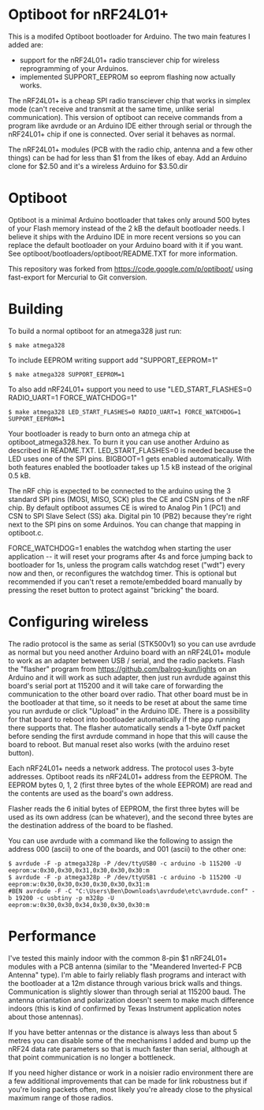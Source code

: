 Optiboot for nRF24L01+
======================

This is a modifed Optiboot bootloader for Arduino.  The two main features I added are:

*   support for the nRF24L01+ radio transciever chip for wireless reprogramming of
    your Arduinos.
*   implemented SUPPORT_EEPROM so eeprom flashing now actually works.

The nRF24L01+ is a cheap SPI radio transciever chip that works in simplex mode (can't receive
and transmit at the same time, unlike serial communication).  This version of optiboot can
receive commands from a program like avrdude or an Arduino IDE either through serial or
through the nRF24L01+ chip if one is connected.  Over serial it behaves as normal.

The nRF24L01+ modules (PCB with the radio chip, antenna and a few other things) can be had
for less than $1 from the likes of ebay.  Add an Arduino clone for $2.50 and it's a wireless
Arduino for $3.50.dir

Optiboot
========

Optiboot is a minimal Arduino bootloader that takes only around 500 bytes of your Flash memory
instead of the 2 kB the default bootloader needs.  I believe it ships with the Arduino IDE
in more recent versions so you can replace the default bootloader on your Arduino board with
it if you want.  See optiboot/bootloaders/optiboot/README.TXT for more information.

This repository was forked from https://code.google.com/p/optiboot/ using fast-export for
Mercurial to Git conversion.

Building
========

To build a normal optiboot for an atmega328 just run:

    $ make atmega328

To include EEPROM writing support add "SUPPORT_EEPROM=1"

    $ make atmega328 SUPPORT_EEPROM=1

To also add nRF24L01+ support you need to use "LED_START_FLASHES=0 RADIO_UART=1 FORCE_WATCHDOG=1"

    $ make atmega328 LED_START_FLASHES=0 RADIO_UART=1 FORCE_WATCHDOG=1 SUPPORT_EEPROM=1

Your bootloader is ready to burn onto an atmega chip at optiboot_atmega328.hex.  To burn it
you can use another Arduino as described in README.TXT.  LED_START_FLASHES=0 is needed because
the LED uses one of the SPI pins.  BIGBOOT=1 gets enabled automatically.  With both features
enabled the bootloader takes up 1.5 kB instead of the original 0.5 kB.

The nRF chip is expected to be connected to the arduino using the 3 standard SPI pins (MOSI,
MISO, SCK) plus the CE and CSN pins of the nRF chip.  By default optiboot assumes CE is
wired to Analog Pin 1 (PC1) and CSN to SPI Slave Select (SS) aka. Digital pin 10 (PB2) because they're right next to the SPI pins
on some Arduinos.  You can change that mapping in optiboot.c.

FORCE_WATCHDOG=1 enables the watchdog when starting the user application -- it will reset your programs after
4s and force jumping back to bootloader for 1s, unless the program calls watchdog reset ("wdt")
every now and then, or reconfigures the watchdog timer.  This is optional but recommended if you can't reset
a remote/embedded board manually by pressing the reset button to protect against "bricking" the board.

Configuring wireless
====================

The radio protocol is the same as serial (STK500v1) so you can use avrdude as normal but you
need another Arduino board with an nRF24L01+ module to work as an adapter between USB /
serial, and the radio packets.  Flash the "flasher" program from
https://github.com/balrog-kun/lights on an Arduino and it will work as such adapter, then
just run avrdude against this board's serial port at 115200 and it will take care of
forwarding the communication to the other board over radio.  That other board must be in
the bootloader at that time, so it needs to be reset at about the same time you run avrdude
or click "Upload" in the Arduino IDE.  There is a possibility for that board to reboot into
bootloader automatically if the app running there supports that.  The flasher automatically
sends a 1-byte 0xff packet before sending the first avrdude command in hope that this will
cause the board to reboot.  But manual reset also works (with the arduino reset button).

Each nRF24L01+ needs a network address.  The protocol uses 3-byte addresses.  Optiboot
reads its nRF24L01+ address from the EEPROM.  The EEPROM bytes 0, 1, 2 (first three bytes
of the whole EEPROM) are read and the contents are used as the board's own address.

Flasher reads the 6 initial bytes of EEPROM, the first three bytes will be used as its
own address (can be whatever), and the second three bytes are the destination address of
the board to be flashed.

You can use avrdude with a command like the following to assign the address 000 (ascii)
to one of the boards, and 001 (ascii) to the other one:

    $ avrdude -F -p atmega328p -P /dev/ttyUSB0 -c arduino -b 115200 -U eeprom:w:0x30,0x30,0x31,0x30,0x30,0x30:m
    $ avrdude -F -p atmega328p -P /dev/ttyUSB1 -c arduino -b 115200 -U eeprom:w:0x30,0x30,0x30,0x30,0x30,0x31:m
	#BEN avrdude -F -C "C:\Users\Ben\Downloads\avrdude\etc\avrdude.conf" -b 19200 -c usbtiny -p m328p -U eeprom:w:0x30,0x30,0x34,0x30,0x30,0x30:m

Performance
===========

I've tested this mainly indoor with the common 8-pin $1 nRF24L01+ modules with a PCB antenna
(similar to the "Meandered Inverted-F PCB Antenna" type).  I'm able to fairly reliably flash
programs and interact with the bootloader at a 12m distance through various brick walls and
things.  Communication is slightly slower than through serial at 115200 baud.  The antenna
oriantation and polarization doesn't seem to make much difference indoors (this is kind of
confirmed by Texas Instrument application notes about those antennas).

If you have better antennas or the distance is always less than about 5 metres you can disable
some of the mechanisms I added and bump up the nRF24 data rate parameters so that is much
faster than serial, although at that point communication is no longer a bottleneck.

If you need higher distance or work in a noisier radio environment there are a few additional
improvements that can be made for link robustness but if you're losing packets often, most
likely you're already close to the physical maximum range of those radios.
